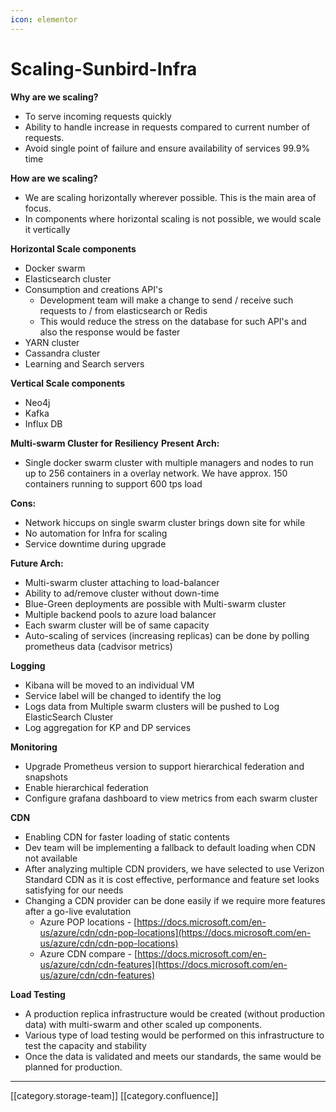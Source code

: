 ```yaml
---
icon: elementor
---
```


# Scaling-Sunbird-Infra

**Why are we scaling?**

* To serve incoming requests quickly
* Ability to handle increase in requests compared to current number of requests.
* Avoid single point of failure and ensure availability of services 99.9% time

**How are we scaling?**

* We are scaling horizontally wherever possible. This is the main area of focus.
* In components where horizontal scaling is not possible, we would scale it vertically

**Horizontal Scale components**

* Docker swarm
* Elasticsearch cluster
* Consumption and creations API's
  * Development team will make a change to send / receive such requests to / from elasticsearch or Redis
  * This would reduce the stress on the database for such API's and also the response would be faster
* YARN cluster
* Cassandra cluster
* Learning and Search servers

**Vertical Scale components**

* Neo4j
* Kafka
* Influx DB

**Multi-swarm Cluster for Resiliency** **Present Arch:**

* Single docker swarm cluster with multiple managers and nodes to run up to 256 containers in a overlay network. We have approx. 150 containers running to support 600 tps load

**Cons:**

* Network hiccups on single swarm cluster brings down site for while
* No automation for Infra for scaling
* Service downtime during upgrade

**Future Arch:**

* Multi-swarm cluster attaching to load-balancer
* Ability to ad/remove cluster without down-time
* Blue-Green deployments are possible with Multi-swarm cluster
* Multiple backend pools to azure load balancer
* Each swarm cluster will be of same capacity
* Auto-scaling of services (increasing replicas) can be done by polling prometheus data (cadvisor metrics)

**Logging**

* Kibana will be moved to an individual VM
* Service label will be changed to identify the log
* Logs data from Multiple swarm clusters will be pushed to Log ElasticSearch Cluster
* Log aggregation for KP and DP services

**Monitoring**

* Upgrade Prometheus version to support hierarchical federation and snapshots
* Enable hierarchical federation
* Configure grafana dashboard to view metrics from each swarm cluster

**CDN**

* Enabling CDN for faster loading of static contents
* Dev team will be implementing a fallback to default loading when CDN not available
* After analyzing multiple CDN providers, we have selected to use Verizon Standard CDN as it is cost effective, performance and feature set looks satisfying for our needs
* Changing a CDN provider can be done easily if we require more features after a go-live evalutation
  * Azure POP locations - [https://docs.microsoft.com/en-us/azure/cdn/cdn-pop-locations](https://docs.microsoft.com/en-us/azure/cdn/cdn-pop-locations)
  * Azure CDN compare - [https://docs.microsoft.com/en-us/azure/cdn/cdn-features](https://docs.microsoft.com/en-us/azure/cdn/cdn-features)

**Load Testing**

* A production replica infrastructure would be created (without production data) with multi-swarm and other scaled up components.
* Various type of load testing would be performed on this infrastructure to test the capacity and stability
* Once the data is validated and meets our standards, the same would be planned for production.

***

\[\[category.storage-team]] \[\[category.confluence]]
